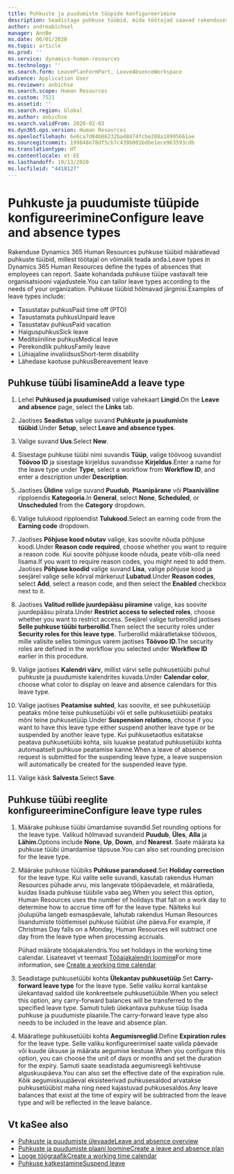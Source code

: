 ```yaml
---
title: Puhkuste ja puudumiste tüüpide konfigureerimine
description: Seadistage puhkuse tüübid, mida töötajad saavad rakenduses Dynamics 365 Human Resources valida.
author: andreabichsel
manager: AnnBe
ms.date: 06/01/2020
ms.topic: article
ms.prod: ''
ms.service: dynamics-human-resources
ms.technology: ''
ms.search.form: LeavePlanFormPart, LeaveAbsenceWorkspace
audience: Application User
ms.reviewer: anbichse
ms.search.scope: Human Resources
ms.custom: 7521
ms.assetid: ''
ms.search.region: Global
ms.author: anbichse
ms.search.validFrom: 2020-02-03
ms.dyn365.ops.version: Human Resources
ms.openlocfilehash: 6e6ca7d04b86232ba48474fcbe288a18995661ae
ms.sourcegitcommit: 199848e78df5cb7c439b001bdbe1ece963593cdb
ms.translationtype: HT
ms.contentlocale: et-EE
ms.lasthandoff: 10/13/2020
ms.locfileid: "4418127"
---
```

# <a name="configure-leave-and-absence-types"></a><span data-ttu-id="51ed0-103">Puhkuste ja puudumiste tüüpide konfigureerimine</span><span class="sxs-lookup"><span data-stu-id="51ed0-103">Configure leave and absence types</span></span>

<span data-ttu-id="51ed0-104">Rakenduse Dynamics 365 Human Resources puhkuse tüübid määratlevad puhkuste tüübid, millest töötajal on võimalik teada anda.</span><span class="sxs-lookup"><span data-stu-id="51ed0-104">Leave types in Dynamics 365 Human Resources define the types of absences that employees can report.</span></span> <span data-ttu-id="51ed0-105">Saate kohandada puhkuse tüüpe vastavalt teie organisatsiooni vajadustele.</span><span class="sxs-lookup"><span data-stu-id="51ed0-105">You can tailor leave types according to the needs of your organization.</span></span> <span data-ttu-id="51ed0-106">Puhkuse tüübid hõlmavad järgmisi.</span><span class="sxs-lookup"><span data-stu-id="51ed0-106">Examples of leave types include:</span></span>

- <span data-ttu-id="51ed0-107">Tasustatav puhkus</span><span class="sxs-lookup"><span data-stu-id="51ed0-107">Paid time off (PTO)</span></span>
- <span data-ttu-id="51ed0-108">Tasustamata puhkus</span><span class="sxs-lookup"><span data-stu-id="51ed0-108">Unpaid leave</span></span>
- <span data-ttu-id="51ed0-109">Tasustatav puhkus</span><span class="sxs-lookup"><span data-stu-id="51ed0-109">Paid vacation</span></span>
- <span data-ttu-id="51ed0-110">Haiguspuhkus</span><span class="sxs-lookup"><span data-stu-id="51ed0-110">Sick leave</span></span>
- <span data-ttu-id="51ed0-111">Meditsiiniline puhkus</span><span class="sxs-lookup"><span data-stu-id="51ed0-111">Medical leave</span></span>
- <span data-ttu-id="51ed0-112">Perekondlik puhkus</span><span class="sxs-lookup"><span data-stu-id="51ed0-112">Family leave</span></span>
- <span data-ttu-id="51ed0-113">Lühiajaline invaliidsus</span><span class="sxs-lookup"><span data-stu-id="51ed0-113">Short-term disability</span></span>
- <span data-ttu-id="51ed0-114">Lähedase kaotuse puhkus</span><span class="sxs-lookup"><span data-stu-id="51ed0-114">Bereavement leave</span></span>

## <a name="add-a-leave-type"></a><span data-ttu-id="51ed0-115">Puhkuse tüübi lisamine</span><span class="sxs-lookup"><span data-stu-id="51ed0-115">Add a leave type</span></span>

1. <span data-ttu-id="51ed0-116">Lehel **Puhkused ja puudumised** valige vahekaart **Lingid**.</span><span class="sxs-lookup"><span data-stu-id="51ed0-116">On the **Leave and absence** page, select the **Links** tab.</span></span>

2. <span data-ttu-id="51ed0-117">Jaotises **Seadistus** valige suvand **Puhkuste ja puudumiste tüübid**.</span><span class="sxs-lookup"><span data-stu-id="51ed0-117">Under **Setup**, select **Leave and absence types**.</span></span>

3. <span data-ttu-id="51ed0-118">Valige suvand **Uus**.</span><span class="sxs-lookup"><span data-stu-id="51ed0-118">Select **New**.</span></span>

4. <span data-ttu-id="51ed0-119">Sisestage puhkuse tüübi nimi suvandis **Tüüp**, valige töövoog suvandist **Töövoo ID** ja sisestage kirjeldus suvandisse **Kirjeldus**.</span><span class="sxs-lookup"><span data-stu-id="51ed0-119">Enter a name for the leave type under **Type**, select a workflow from **Workflow ID**, and enter a description under **Description**.</span></span>

5. <span data-ttu-id="51ed0-120">Jaotises **Üldine** valige suvand **Puudub**, **Plaanipärane** või **Plaaniväline** ripploendis **Kategooria**.</span><span class="sxs-lookup"><span data-stu-id="51ed0-120">In **General**, select **None**, **Scheduled**, or **Unscheduled** from the **Category** dropdown.</span></span>

6. <span data-ttu-id="51ed0-121">Valige tulukood ripploendist **Tulukood**.</span><span class="sxs-lookup"><span data-stu-id="51ed0-121">Select an earning code from the **Earning code** dropdown.</span></span>

7. <span data-ttu-id="51ed0-122">Jaotises **Põhjuse kood nõutav** valige, kas soovite nõuda põhjuse koodi.</span><span class="sxs-lookup"><span data-stu-id="51ed0-122">Under **Reason code required**, choose whether you want to require a reason code.</span></span> <span data-ttu-id="51ed0-123">Kui soovite põhjuse koode nõuda, peate võib-olla need lisama.</span><span class="sxs-lookup"><span data-stu-id="51ed0-123">If you want to require reason codes, you might need to add them.</span></span> <span data-ttu-id="51ed0-124">Jaotises **Põhjuse koodid** valige suvand **Lisa**, valige põhjuse kood ja seejärel valige selle kõrval märkeruut **Lubatud**.</span><span class="sxs-lookup"><span data-stu-id="51ed0-124">Under **Reason codes**, select **Add**, select a reason code, and then select the **Enabled** checkbox next to it.</span></span>

8. <span data-ttu-id="51ed0-125">Jaotises **Valitud rollide juurdepääsu piiramine** valige, kas soovite juurdepääsu piirata.</span><span class="sxs-lookup"><span data-stu-id="51ed0-125">Under **Restrict access to selected roles**, choose whether you want to restrict access.</span></span> <span data-ttu-id="51ed0-126">Seejärel valige turberollid jaotises **Selle puhkuse tüübi turberollid**.</span><span class="sxs-lookup"><span data-stu-id="51ed0-126">Then select the security roles under **Security roles for this leave type**.</span></span> <span data-ttu-id="51ed0-127">Turberollid määratletakse töövoos, mille valisite selles toimingus varem jaotises **Töövoo ID**.</span><span class="sxs-lookup"><span data-stu-id="51ed0-127">The security roles are defined in the workflow you selected under **Workflow ID** earlier in this procedure.</span></span>

9. <span data-ttu-id="51ed0-128">Valige jaotises **Kalendri värv**, millist värvi selle puhkusetüübi puhul puhkuste ja puudumiste kalendrites kuvada.</span><span class="sxs-lookup"><span data-stu-id="51ed0-128">Under **Calendar color**, choose what color to display on leave and absence calendars for this leave type.</span></span> 

10. <span data-ttu-id="51ed0-129">Valige jaotises **Peatamise suhted**, kas soovite, et see puhkusetüüp peataks mõne teise puhkusetüübi või et selle puhkusetüübi peataks mõni teine puhkusetüüp.</span><span class="sxs-lookup"><span data-stu-id="51ed0-129">Under **Suspension relations**, choose if you want to have this leave type either suspend another leave type or be suspended by another leave type.</span></span> <span data-ttu-id="51ed0-130">Kui puhkusetaotlus esitatakse peatava puhkusetüübi kohta, siis luuakse peatatud puhkusetüübi kohta automaatselt puhkuse peatamise kanne.</span><span class="sxs-lookup"><span data-stu-id="51ed0-130">When a leave of absence request is submitted for the suspending leave type, a leave suspension will automatically be created for the suspended leave type.</span></span> 

10. <span data-ttu-id="51ed0-131">Valige käsk **Salvesta**.</span><span class="sxs-lookup"><span data-stu-id="51ed0-131">Select **Save**.</span></span>

## <a name="configure-leave-type-rules"></a><span data-ttu-id="51ed0-132">Puhkuse tüübi reeglite konfigureerimine</span><span class="sxs-lookup"><span data-stu-id="51ed0-132">Configure leave type rules</span></span>

1. <span data-ttu-id="51ed0-133">Määrake puhkuse tüübi ümardamise suvandid.</span><span class="sxs-lookup"><span data-stu-id="51ed0-133">Set rounding options for the leave type.</span></span> <span data-ttu-id="51ed0-134">Valikud hõlmavad suvandeid **Puudub**, **Üles**, **Alla** ja **Lähim**.</span><span class="sxs-lookup"><span data-stu-id="51ed0-134">Options include **None**, **Up**, **Down**, and **Nearest**.</span></span> <span data-ttu-id="51ed0-135">Saate määrata ka puhkuse tüübi ümardamise täpsuse.</span><span class="sxs-lookup"><span data-stu-id="51ed0-135">You can also set rounding precision for the leave type.</span></span>

2. <span data-ttu-id="51ed0-136">Määrake puhkuse tüübiks **Puhkuse parandused**.</span><span class="sxs-lookup"><span data-stu-id="51ed0-136">Set **Holiday correction** for the leave type.</span></span> <span data-ttu-id="51ed0-137">Kui valite selle suvandi, kasutab rakendus Human Resources pühade arvu, mis langevate tööpäevadele, et määratleda, kuidas lisada puhkuse tüübile vaba aeg.</span><span class="sxs-lookup"><span data-stu-id="51ed0-137">When you select this option, Human Resources uses the number of holidays that fall on a work day to determine how to accrue time off for the leave type.</span></span> <span data-ttu-id="51ed0-138">Näiteks kui jõulupüha langeb esmaspäevale, lahutab rakendus Human Resources lisandumiste töötlemisel puhkuse tüübist ühe päeva.</span><span class="sxs-lookup"><span data-stu-id="51ed0-138">For example, if Christmas Day falls on a Monday, Human Resources will subtract one day from the leave type when processing accruals.</span></span>

   <span data-ttu-id="51ed0-139">Pühad määrate tööajakalendris.</span><span class="sxs-lookup"><span data-stu-id="51ed0-139">You set holidays in the working time calendar.</span></span> <span data-ttu-id="51ed0-140">Lisateavet vt teemast [Tööajakalendri loomine](hr-leave-and-absence-working-time-calendar.md)</span><span class="sxs-lookup"><span data-stu-id="51ed0-140">For more information, see [Create a working time calendar](hr-leave-and-absence-working-time-calendar.md)</span></span>
   
 3. <span data-ttu-id="51ed0-141">Seadistage puhkusetüübi kohta **Ülekantav puhkusetüüp**.</span><span class="sxs-lookup"><span data-stu-id="51ed0-141">Set **Carry-forward leave type** for the leave type.</span></span> <span data-ttu-id="51ed0-142">Selle valiku korral kantakse ülekantavad saldod üle konkreetsele puhkusetüübile.</span><span class="sxs-lookup"><span data-stu-id="51ed0-142">When you select this option, any carry-forward balances will be transferred to the specified leave type.</span></span> <span data-ttu-id="51ed0-143">Samuti tuleb ülekantava puhkuse tüüp lisada puhkuse ja puudumiste plaanile.</span><span class="sxs-lookup"><span data-stu-id="51ed0-143">The carry-forward leave type also needs to be included in the leave and absence plan.</span></span> 
 
 4. <span data-ttu-id="51ed0-144">Määratlege puhkusetüübi kohta **Aegumisreeglid**.</span><span class="sxs-lookup"><span data-stu-id="51ed0-144">Define **Expiration rules** for the leave type.</span></span> <span data-ttu-id="51ed0-145">Selle valiku konfigureerimisel saate valida päevade või kuude üksuse ja määrata aegumise kestuse.</span><span class="sxs-lookup"><span data-stu-id="51ed0-145">When you configure this option, you can choose the unit of days or months and set the duration for the expiry.</span></span> <span data-ttu-id="51ed0-146">Samuti saate seadistada aegumisreegli kehtivuse alguskuupäeva.</span><span class="sxs-lookup"><span data-stu-id="51ed0-146">You can also set the effective date of the expiration rule.</span></span> <span data-ttu-id="51ed0-147">Kõik aegumiskuupäeval eksisteerivad puhkusesaldod arvatakse puhkusetüübist maha ning need kajastuvad puhkusesaldos.</span><span class="sxs-lookup"><span data-stu-id="51ed0-147">Any leave balances that exist at the time of expiry will be subtracted from the leave type and will be reflected in the leave balance.</span></span> 
 
 
## <a name="see-also"></a><span data-ttu-id="51ed0-148">Vt ka</span><span class="sxs-lookup"><span data-stu-id="51ed0-148">See also</span></span>

- [<span data-ttu-id="51ed0-149">Puhkuste ja puudumiste ülevaade</span><span class="sxs-lookup"><span data-stu-id="51ed0-149">Leave and absence overview</span></span>](hr-leave-and-absence-overview.md)
- [<span data-ttu-id="51ed0-150">Puhkuste ja puudumiste plaani loomine</span><span class="sxs-lookup"><span data-stu-id="51ed0-150">Create a leave and absence plan</span></span>](hr-leave-and-absence-plans.md)
- [<span data-ttu-id="51ed0-151">Looge töögraafik</span><span class="sxs-lookup"><span data-stu-id="51ed0-151">Create a working time calendar</span></span>](hr-leave-and-absence-working-time-calendar.md)
- [<span data-ttu-id="51ed0-152">Puhkuse katkestamine</span><span class="sxs-lookup"><span data-stu-id="51ed0-152">Suspend leave</span></span>](hr-leave-and-absence-suspend-leave.md)

